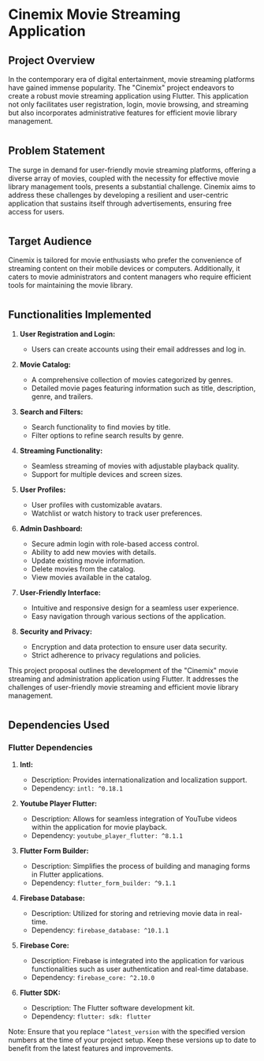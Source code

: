 # Cinemix Movie Streaming Application

## Project Overview
In the contemporary era of digital entertainment, movie streaming platforms have gained immense popularity. The "Cinemix" project endeavors to create a robust movie streaming application using Flutter. This application not only facilitates user registration, login, movie browsing, and streaming but also incorporates administrative features for efficient movie library management.

#
## Problem Statement
The surge in demand for user-friendly movie streaming platforms, offering a diverse array of movies, coupled with the necessity for effective movie library management tools, presents a substantial challenge. Cinemix aims to address these challenges by developing a resilient and user-centric application that sustains itself through advertisements, ensuring free access for users.

#
## Target Audience
Cinemix is tailored for movie enthusiasts who prefer the convenience of streaming content on their mobile devices or computers. Additionally, it caters to movie administrators and content managers who require efficient tools for maintaining the movie library.

#
## Functionalities Implemented
1. **User Registration and Login:**
   - Users can create accounts using their email addresses and log in.

2. **Movie Catalog:**
   - A comprehensive collection of movies categorized by genres.
   - Detailed movie pages featuring information such as title, description, genre, and trailers.

3. **Search and Filters:**
   - Search functionality to find movies by title.
   - Filter options to refine search results by genre.

4. **Streaming Functionality:**
   - Seamless streaming of movies with adjustable playback quality.
   - Support for multiple devices and screen sizes.

5. **User Profiles:**
   - User profiles with customizable avatars.
   - Watchlist or watch history to track user preferences.

6. **Admin Dashboard:**
   - Secure admin login with role-based access control.
   - Ability to add new movies with details.
   - Update existing movie information.
   - Delete movies from the catalog.
   - View movies available in the catalog.

7. **User-Friendly Interface:**
   - Intuitive and responsive design for a seamless user experience.
   - Easy navigation through various sections of the application.

8. **Security and Privacy:**
   - Encryption and data protection to ensure user data security.
   - Strict adherence to privacy regulations and policies.

This project proposal outlines the development of the "Cinemix" movie streaming and administration application using Flutter. It addresses the challenges of user-friendly movie streaming and efficient movie library management.

#

## Dependencies Used

### Flutter Dependencies

1. **Intl:**
   - Description: Provides internationalization and localization support.
   - Dependency: `intl: ^0.18.1`

2. **Youtube Player Flutter:**
   - Description: Allows for seamless integration of YouTube videos within the application for movie playback.
   - Dependency: `youtube_player_flutter: ^8.1.1`

3. **Flutter Form Builder:**
   - Description: Simplifies the process of building and managing forms in Flutter applications.
   - Dependency: `flutter_form_builder: ^9.1.1`

4. **Firebase Database:**
   - Description: Utilized for storing and retrieving movie data in real-time.
   - Dependency: `firebase_database: ^10.1.1`

5. **Firebase Core:**
   - Description: Firebase is integrated into the application for various functionalities such as user authentication and real-time database.
   - Dependency: `firebase_core: ^2.10.0`

6. **Flutter SDK:**
   - Description: The Flutter software development kit.
   - Dependency: `flutter: sdk: flutter`

Note: Ensure that you replace `^latest_version` with the specified version numbers at the time of your project setup. Keep these versions up to date to benefit from the latest features and improvements.
